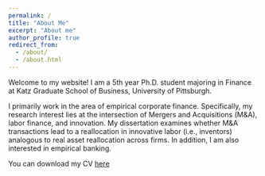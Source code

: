 ```yaml
---
permalink: /
title: "About Me"
excerpt: "About me"
author_profile: true
redirect_from: 
  - /about/
  - /about.html
---
```


Welcome to my website! I am a 5th year Ph.D. student majoring in Finance at Katz Graduate School of Business, University of Pittsburgh. 

I primarily work in the area of empirical corporate finance. Specifically, my research interest lies at the intersection of Mergers and Acquisitions (M&A), labor finance, and innovation. My dissertation examines whether M&A transactions lead to a reallocation in innovative labor (i.e., inventors) analogous to real asset reallocation across firms. In addition, I am also interested in empirical banking. 

You can download my CV [here](https://slucyp.github.io/files/Luxi_Wang_CV.pdf)






